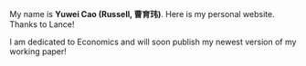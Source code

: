 
My name is **Yuwei Cao (Russell, 曹育玮)**. Here is my personal website. Thanks to Lance!

I am dedicated to Economics and will soon publish my newest version of my working paper!
